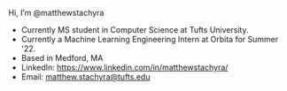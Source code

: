 Hi, I’m @matthewstachyra
- Currently MS student in Computer Science at Tufts University.
- Currently a Machine Learning Engineering Intern at Orbita for Summer '22.
- Based in Medford, MA
- LinkedIn: https://www.linkedin.com/in/matthewstachyra/
- Email: matthew.stachyra@tufts.edu 


<!---
matthewstachyra/matthewstachyra is a ✨ special ✨ repository because its `README.md` (this file) appears on your GitHub profile.
You can click the Preview link to take a look at your changes.
--->
